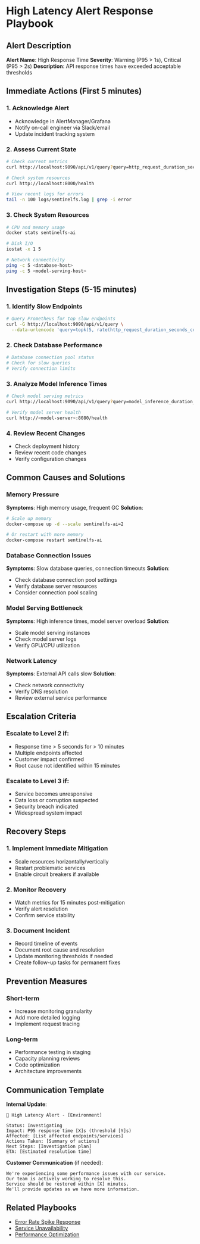 # High Latency Alert Response Playbook

## Alert Description
**Alert Name**: High Response Time
**Severity**: Warning (P95 > 1s), Critical (P95 > 2s)
**Description**: API response times have exceeded acceptable thresholds

## Immediate Actions (First 5 minutes)

### 1. Acknowledge Alert
- Acknowledge in AlertManager/Grafana
- Notify on-call engineer via Slack/email
- Update incident tracking system

### 2. Assess Current State
```bash
# Check current metrics
curl http://localhost:9090/api/v1/query?query=http_request_duration_seconds%7Bquantile%3D%220.95%22%7D

# Check system resources
curl http://localhost:8000/health

# View recent logs for errors
tail -n 100 logs/sentinelfs.log | grep -i error
```

### 3. Check System Resources
```bash
# CPU and memory usage
docker stats sentinelfs-ai

# Disk I/O
iostat -x 1 5

# Network connectivity
ping -c 5 <database-host>
ping -c 5 <model-serving-host>
```

## Investigation Steps (5-15 minutes)

### 1. Identify Slow Endpoints
```bash
# Query Prometheus for top slow endpoints
curl -G http://localhost:9090/api/v1/query \
  --data-urlencode 'query=topk(5, rate(http_request_duration_seconds_count[5m]))'
```

### 2. Check Database Performance
```bash
# Database connection pool status
# Check for slow queries
# Verify connection limits
```

### 3. Analyze Model Inference Times
```bash
# Check model serving metrics
curl http://localhost:9090/api/v1/query?query=model_inference_duration_seconds

# Verify model server health
curl http://<model-server>:8080/health
```

### 4. Review Recent Changes
- Check deployment history
- Review recent code changes
- Verify configuration changes

## Common Causes and Solutions

### Memory Pressure
**Symptoms**: High memory usage, frequent GC
**Solution**:
```bash
# Scale up memory
docker-compose up -d --scale sentinelfs-ai=2

# Or restart with more memory
docker-compose restart sentinelfs-ai
```

### Database Connection Issues
**Symptoms**: Slow database queries, connection timeouts
**Solution**:
- Check database connection pool settings
- Verify database server resources
- Consider connection pool scaling

### Model Serving Bottleneck
**Symptoms**: High inference times, model server overload
**Solution**:
- Scale model serving instances
- Check model server logs
- Verify GPU/CPU utilization

### Network Latency
**Symptoms**: External API calls slow
**Solution**:
- Check network connectivity
- Verify DNS resolution
- Review external service performance

## Escalation Criteria

### Escalate to Level 2 if:
- Response time > 5 seconds for > 10 minutes
- Multiple endpoints affected
- Customer impact confirmed
- Root cause not identified within 15 minutes

### Escalate to Level 3 if:
- Service becomes unresponsive
- Data loss or corruption suspected
- Security breach indicated
- Widespread system impact

## Recovery Steps

### 1. Implement Immediate Mitigation
- Scale resources horizontally/vertically
- Restart problematic services
- Enable circuit breakers if available

### 2. Monitor Recovery
- Watch metrics for 15 minutes post-mitigation
- Verify alert resolution
- Confirm service stability

### 3. Document Incident
- Record timeline of events
- Document root cause and resolution
- Update monitoring thresholds if needed
- Create follow-up tasks for permanent fixes

## Prevention Measures

### Short-term
- Increase monitoring granularity
- Add more detailed logging
- Implement request tracing

### Long-term
- Performance testing in staging
- Capacity planning reviews
- Code optimization
- Architecture improvements

## Communication Template

**Internal Update**:
```
🚨 High Latency Alert - [Environment]

Status: Investigating
Impact: P95 response time [X]s (threshold [Y]s)
Affected: [List affected endpoints/services]
Actions Taken: [Summary of actions]
Next Steps: [Investigation plan]
ETA: [Estimated resolution time]
```

**Customer Communication** (if needed):
```
We're experiencing some performance issues with our service.
Our team is actively working to resolve this.
Service should be restored within [X] minutes.
We'll provide updates as we have more information.
```

## Related Playbooks
- [Error Rate Spike Response](alert-error-spike.md)
- [Service Unavailability](alert-service-down.md)
- [Performance Optimization](maintenance-performance-tuning.md)
